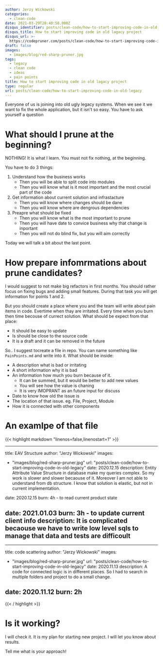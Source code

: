 ```yaml
---
author: Jerzy Wickowski
categories:
  - clean-code
date: 2021-03-29T20:40:58.000Z
disqus_identifier: posts/clean-code/how-to-start-improving-code-in-old-legacy
disqus_title: How to start improving code in old lagacy project
disqus_url: >-
  https://codepruner.com/posts/clean-code/how-to-start-improving-code-in-old-legacy
draft: false
images:
  - images/blog/red-sharp-pruner.jpg
tags:
  - legacy
  - clean code
  - ideas
  - pain points
title: How to start improving code in old lagacy project
type: regular
url: posts/clean-code/how-to-start-improving-code-in-old-legacy
---
```


Everyone of us is joining into old ugly legacy systems. When we see it we want to fix the whole application, but it isn't so easy. 
You have to ask yourself a question

# What should I prune at the beginning?
NOTHING! It is what I learn. You must not fix nothing, at the beginning. 

You have to do 3 things:
  1. Understand how the business works
     * Then you will be able to split code into modules
     * Then you will know what is it most important and the most crucial part of the code
  2. Get information about current solution and infrastacture 
     * Then you will know where changes should be dane
     * Then you will know where are dengrous dependencies
  3. Preapre what should be fixed
     * Then you will know what is the most important to prune
     * Then you will have date to convice business why that change is inportant
     * Then you will not do blind fix, but you will aim correctly

Today we will talk a bit about the last point.

# How prepare infomrmations about prune candidates?
I would suggest to not make big refactors in first months. You should rather focus on fixing bugs and adding small features. During that task you will get information for points 1 and 2. 

But you should create a place where you and the team will write about pain items in code. Evertime when thay are irritated. Every time when you burn then time becouse of currect solution. What should be expect from that place:
* It should be easy to update
* Is should be close to the source code
* It is a draft and it can be removed in the future

So.. I suggest tocreate a file in repo. You can name something like `PainPoints.md` and write into it. What should be inside:
* A description what is bad or irritating
* A short information why it is bad
* An information how much you burn because of it. 
  * It can be summed, but it would be better to add new values
  * You will see how the value is chaning 
  * It is very IMOPRANT as an future input for discuss
* Date to know how old the issue is
* The location of that issue. eg. File, Project, Module
* How it is connected with other components

# An examlpe of that file

{{< highlight markdown "linenos=false,linenostart=1" >}}

--- 
title: EAV Structure
author: "Jerzy Wickowski"
images:
  - "images/blog/red-sharp-pruner.jpg"
url: "posts/clean-code/how-to-start-improving-code-in-old-legacy"
date: 2020.12.15
description: Entity Attribute Value Structure in database make my queries complex. 
So my work is slower and slower becaouse of it. 
Moreover I am not able to understand from db structure. 
I know that solution is elastic, but not in current implementation.

date: 2020.12.15
burn: 4h - to read current product state

date: 2021.01.03
burn: 3h - to update current client info
description: It is complicated becaouse we have to write low level sqls to manage that data and tests are difficoult
---

--- 
title: code scattering
author: "Jerzy Wickowski"
images:
  - "images/blog/red-sharp-pruner.jpg"
url: "posts/clean-code/how-to-start-improving-code-in-old-legacy"
date: 2020.11.13
description: A code for connected logic is in different places. So I had to search in multiple folders and project to do a small change.

date: 2020.11.12
burn: 2h
---
{{< / highlight >}}

# Is it working?
I will check it. It is my plan for starting new project. I will let you know about results.

Tell me what is your approach!
